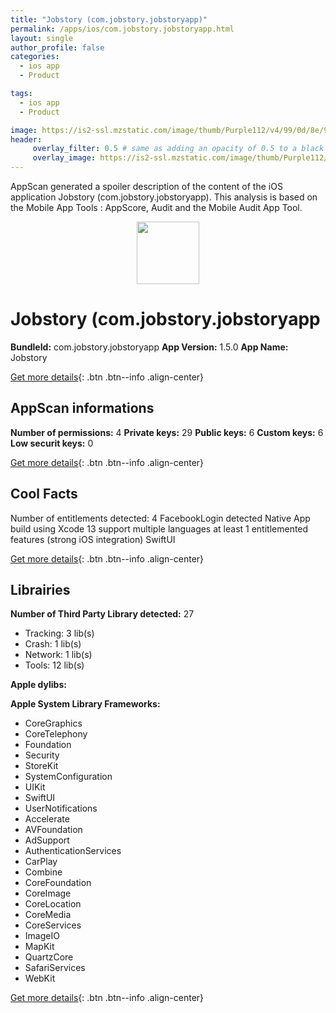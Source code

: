 ```yaml
---
title: "Jobstory (com.jobstory.jobstoryapp)"
permalink: /apps/ios/com.jobstory.jobstoryapp.html
layout: single
author_profile: false
categories: 
  - ios app 
  - Product 

tags: 
  - ios app 
  - Product 

image: https://is2-ssl.mzstatic.com/image/thumb/Purple112/v4/99/0d/8e/990d8ea1-e3f1-0a76-a2d3-a462707d9977/AppIcon-Production-1x_U007emarketing-0-5-0-sRGB-85-220.png/512x512bb.jpg
header: 
     overlay_filter: 0.5 # same as adding an opacity of 0.5 to a black background
     overlay_image: https://is2-ssl.mzstatic.com/image/thumb/Purple112/v4/99/0d/8e/990d8ea1-e3f1-0a76-a2d3-a462707d9977/AppIcon-Production-1x_U007emarketing-0-5-0-sRGB-85-220.png/512x512bb.jpg
---
```

AppScan generated a spoiler description of the content of the iOS application Jobstory (com.jobstory.jobstoryapp). This analysis is based on the Mobile App Tools : AppScore, Audit and the Mobile Audit App Tool.

  
  
<div style="text-align: center;"><img src="https://is2-ssl.mzstatic.com/image/thumb/Purple112/v4/99/0d/8e/990d8ea1-e3f1-0a76-a2d3-a462707d9977/AppIcon-Production-1x_U007emarketing-0-5-0-sRGB-85-220.png/512x512bb.jpg" width="100" height="100"></div>  
  
# Jobstory (com.jobstory.jobstoryapp

**BundleId:** com.jobstory.jobstoryapp
**App Version:** 1.5.0
**App Name:** Jobstory


[Get more details](/pricing.html){: .btn .btn--info .align-center}  
  
## AppScan informations 

**Number of permissions:** 4
**Private keys:** 29
**Public keys:** 6
**Custom keys:** 6
**Low securit keys:** 0
  
[Get more details](/pricing.html){: .btn .btn--info .align-center}

## Cool Facts

Number of entitlements detected: 4
FacebookLogin detected
Native App
build using Xcode 13
support multiple languages
at least 1 entitlemented features (strong iOS integration)
SwiftUI
  
[Get more details](/pricing.html){: .btn .btn--info .align-center}

## Librairies 
**Number of Third Party Library detected:** 27
- Tracking: 3 lib(s)
- Crash: 1 lib(s)
- Network: 1 lib(s)
- Tools: 12 lib(s)

**Apple dylibs:**


**Apple System Library Frameworks:**
- CoreGraphics
- CoreTelephony
- Foundation
- Security
- StoreKit
- SystemConfiguration
- UIKit
- SwiftUI
- UserNotifications
- Accelerate
- AVFoundation
- AdSupport
- AuthenticationServices
- CarPlay
- Combine
- CoreFoundation
- CoreImage
- CoreLocation
- CoreMedia
- CoreServices
- ImageIO
- MapKit
- QuartzCore
- SafariServices
- WebKit


  
[Get more details](/pricing.html){: .btn .btn--info .align-center}

